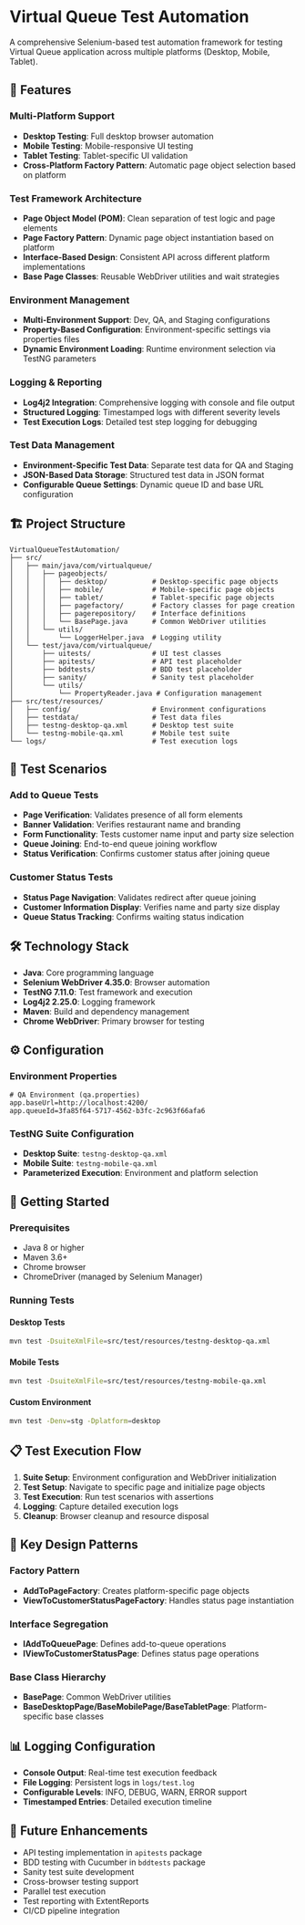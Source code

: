 # Virtual Queue Test Automation

A comprehensive Selenium-based test automation framework for testing Virtual Queue application across multiple platforms (Desktop, Mobile, Tablet).

## 🚀 Features

### Multi-Platform Support
- **Desktop Testing**: Full desktop browser automation
- **Mobile Testing**: Mobile-responsive UI testing
- **Tablet Testing**: Tablet-specific UI validation
- **Cross-Platform Factory Pattern**: Automatic page object selection based on platform

### Test Framework Architecture
- **Page Object Model (POM)**: Clean separation of test logic and page elements
- **Page Factory Pattern**: Dynamic page object instantiation based on platform
- **Interface-Based Design**: Consistent API across different platform implementations
- **Base Page Classes**: Reusable WebDriver utilities and wait strategies

### Environment Management
- **Multi-Environment Support**: Dev, QA, and Staging configurations
- **Property-Based Configuration**: Environment-specific settings via properties files
- **Dynamic Environment Loading**: Runtime environment selection via TestNG parameters

### Logging & Reporting
- **Log4j2 Integration**: Comprehensive logging with console and file output
- **Structured Logging**: Timestamped logs with different severity levels
- **Test Execution Logs**: Detailed test step logging for debugging

### Test Data Management
- **Environment-Specific Test Data**: Separate test data for QA and Staging
- **JSON-Based Data Storage**: Structured test data in JSON format
- **Configurable Queue Settings**: Dynamic queue ID and base URL configuration

## 🏗️ Project Structure

```
VirtualQueueTestAutomation/
├── src/
│   ├── main/java/com/virtualqueue/
│   │   ├── pageobjects/
│   │   │   ├── desktop/           # Desktop-specific page objects
│   │   │   ├── mobile/            # Mobile-specific page objects
│   │   │   ├── tablet/            # Tablet-specific page objects
│   │   │   ├── pagefactory/       # Factory classes for page creation
│   │   │   ├── pagerepository/    # Interface definitions
│   │   │   └── BasePage.java      # Common WebDriver utilities
│   │   └── utils/
│   │       └── LoggerHelper.java  # Logging utility
│   └── test/java/com/virtualqueue/
│       ├── uitests/               # UI test classes
│       ├── apitests/              # API test placeholder
│       ├── bddtests/              # BDD test placeholder
│       ├── sanity/                # Sanity test placeholder
│       └── utils/
│           └── PropertyReader.java # Configuration management
├── src/test/resources/
│   ├── config/                    # Environment configurations
│   ├── testdata/                  # Test data files
│   ├── testng-desktop-qa.xml      # Desktop test suite
│   └── testng-mobile-qa.xml       # Mobile test suite
└── logs/                          # Test execution logs
```

## 🧪 Test Scenarios

### Add to Queue Tests
- **Page Verification**: Validates presence of all form elements
- **Banner Validation**: Verifies restaurant name and branding
- **Form Functionality**: Tests customer name input and party size selection
- **Queue Joining**: End-to-end queue joining workflow
- **Status Verification**: Confirms customer status after joining queue

### Customer Status Tests
- **Status Page Navigation**: Validates redirect after queue joining
- **Customer Information Display**: Verifies name and party size display
- **Queue Status Tracking**: Confirms waiting status indication

## 🛠️ Technology Stack

- **Java**: Core programming language
- **Selenium WebDriver 4.35.0**: Browser automation
- **TestNG 7.11.0**: Test framework and execution
- **Log4j2 2.25.0**: Logging framework
- **Maven**: Build and dependency management
- **Chrome WebDriver**: Primary browser for testing

## ⚙️ Configuration

### Environment Properties
```properties
# QA Environment (qa.properties)
app.baseUrl=http://localhost:4200/
app.queueId=3fa85f64-5717-4562-b3fc-2c963f66afa6
```

### TestNG Suite Configuration
- **Desktop Suite**: `testng-desktop-qa.xml`
- **Mobile Suite**: `testng-mobile-qa.xml`
- **Parameterized Execution**: Environment and platform selection

## 🚦 Getting Started

### Prerequisites
- Java 8 or higher
- Maven 3.6+
- Chrome browser
- ChromeDriver (managed by Selenium Manager)

### Running Tests

#### Desktop Tests
```bash
mvn test -DsuiteXmlFile=src/test/resources/testng-desktop-qa.xml
```

#### Mobile Tests
```bash
mvn test -DsuiteXmlFile=src/test/resources/testng-mobile-qa.xml
```

#### Custom Environment
```bash
mvn test -Denv=stg -Dplatform=desktop
```

## 📋 Test Execution Flow

1. **Suite Setup**: Environment configuration and WebDriver initialization
2. **Test Setup**: Navigate to specific page and initialize page objects
3. **Test Execution**: Run test scenarios with assertions
4. **Logging**: Capture detailed execution logs
5. **Cleanup**: Browser cleanup and resource disposal

## 🔧 Key Design Patterns

### Factory Pattern
- **AddToPageFactory**: Creates platform-specific page objects
- **ViewToCustomerStatusPageFactory**: Handles status page instantiation

### Interface Segregation
- **IAddToQueuePage**: Defines add-to-queue operations
- **IViewToCustomerStatusPage**: Defines status page operations

### Base Class Hierarchy
- **BasePage**: Common WebDriver utilities
- **BaseDesktopPage/BaseMobilePage/BaseTabletPage**: Platform-specific base classes

## 📊 Logging Configuration

- **Console Output**: Real-time test execution feedback
- **File Logging**: Persistent logs in `logs/test.log`
- **Configurable Levels**: INFO, DEBUG, WARN, ERROR support
- **Timestamped Entries**: Detailed execution timeline

## 🎯 Future Enhancements

- API testing implementation in `apitests` package
- BDD testing with Cucumber in `bddtests` package
- Sanity test suite development
- Cross-browser testing support
- Parallel test execution
- Test reporting with ExtentReports
- CI/CD pipeline integration